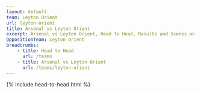 ```yaml
---
layout: default
team: Leyton Orient
url: leyton-orient
title: Arsenal vs Leyton Orient
excerpt: Arsenal vs Leyton Orient, Head to Head, Results and Scores on History of Arsenal Football Club
OppositionTeam: Leyton Orient
breadcrumbs:
    - title: Head to Head
      url: /teams
    - title: Arsenal vs Leyton Orient
      url: /teams/leyton-orient
---
```


{% include head-to-head.html %}